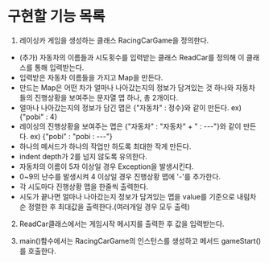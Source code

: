 # 구현할 기능 목록
1. 레이싱카 게임을 생성하는 클래스 RacingCarGame을 정의한다.
- (추가) 자동차의 이름들과 시도횟수를 입력받는 클래스 ReadCar를 정의해 이 클래스를 통해 입력받는다.
- 입력받은 자동차 이름들을 가지고 Map을 만든다. 
- 만드는 Map은 어떤 차가 얼마나 나아갔는지의 정보가 담겨있는 것 하나와 자동차들의 진행상황을 보여주는 문자열 맵 하나, 총 2개이다.
- 얼마나 나아갔는지의 정보가 담긴 맵은 {"자동차" : 정수}와 같이 만든다. ex) {"pobi" : 4} 
- 레이싱의 진행상황을 보여주는 맵은 {"자동차" : "자동차" + " : ---"}와 같이 만든다. ex) {"pobi" : "pobi : ---"}
- 하나의 메서드가 하나의 작업만 하도록 최대한 작게 만든다.
- indent depth가 2를 넘지 않도록 유의한다.
- 자동차의 이름이 5자 이상일 경우 Exception을 발생시킨다.
- 0~9의 난수를 발생시켜 4 이상일 경우 진행상황 맵에 '-'를 추가한다.
- 각 시도마다 진행상황 맵을 한줄씩 출력한다.
- 시도가 끝나면 얼마나 나아갔는지 정보가 담겨있는 맵을 value를 기준으로 내림차순 정렬한 후 최대값을 출력한다.(여러개일 경우 모두 출력)

2. ReadCar클래스에서는 게임시작 메시지를 출력한 후 값을 입력받는다.

3. main()함수에서는 RacingCarGame의 인스턴스를 생성하고 메서드 gameStart()를 호출한다.